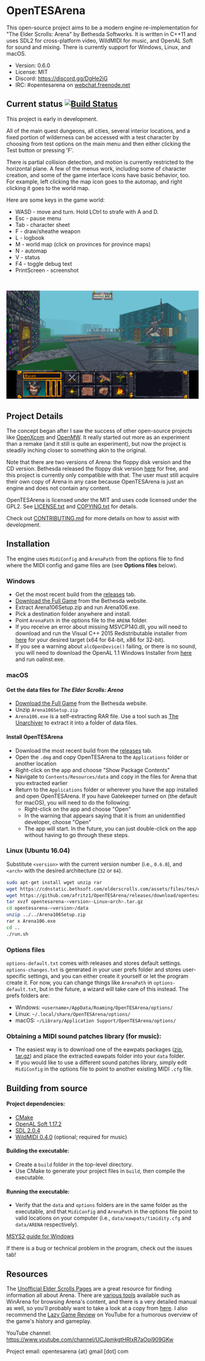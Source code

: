 # OpenTESArena

This open-source project aims to be a modern engine re-implementation for "The Elder Scrolls: Arena" by Bethesda Softworks. It is written in C++11 and uses SDL2 for cross-platform video, WildMIDI for music, and OpenAL Soft for sound and mixing. There is currently support for Windows, Linux, and macOS.

- Version: 0.6.0
- License: MIT
- Discord: https://discord.gg/DgHe2jG
- IRC: #opentesarena on [webchat.freenode.net](https://webchat.freenode.net/)

## Current status [![Build Status](https://travis-ci.org/afritz1/OpenTESArena.svg?branch=master)](https://travis-ci.org/afritz1/OpenTESArena)

This project is early in development.

All of the main quest dungeons, all cities, several interior locations, and a fixed portion of wilderness can be accessed with a test character by choosing from test options on the main menu and then either clicking the Test button or pressing 'F'.

There is partial collision detection, and motion is currently restricted to the horizontal plane. A few of the menus work, including some of character creation, and some of the game interface icons have basic behavior, too. For example, left clicking the map icon goes to the automap, and right clicking it goes to the world map.

Here are some keys in the game world:
- WASD - move and turn. Hold LCtrl to strafe with A and D.
- Esc - pause menu
- Tab - character sheet
- F - draw/sheathe weapon
- L - logbook
- M - world map (click on provinces for province maps)
- N - automap
- V - status
- F4 - toggle debug text
- PrintScreen - screenshot

<br/>

![Preview](Preview.PNG)
<br/>

## Project Details

The concept began after I saw the success of other open-source projects like [OpenXcom](http://openxcom.org/) and [OpenMW](http://openmw.org/en/). It really started out more as an experiment than a remake (and it still is quite an experiment), but now the project is steadily inching closer to something akin to the original.

Note that there are two versions of Arena: the floppy disk version and the CD version. Bethesda released the floppy disk version  [here](http://www.elderscrolls.com/arena/) for free, and this project is currently only compatible with that. The user must still acquire their own copy of Arena in any case because OpenTESArena is just an engine and does not contain any content.

OpenTESArena is licensed under the MIT and uses code licensed under the GPL2. See [LICENSE.txt](LICENSE.txt) and [COPYING.txt](COPYING.txt) for details.

Check out [CONTRIBUTING.md](CONTRIBUTING.md) for more details on how to assist with development.

## Installation

The engine uses `MidiConfig` and `ArenaPath` from the options file to find where the MIDI config and game files are (see **Options files** below).

### Windows
- Get the most recent build from the [releases](https://github.com/afritz1/OpenTESArena/releases) tab.
- [Download the Full Game](http://static.elderscrolls.com/elderscrolls.com/assets/files/tes/extras/Arena106Setup.zip) from the Bethesda website.
- Extract Arena106Setup.zip and run Arena106.exe.
- Pick a destination folder anywhere and install.
- Point `ArenaPath` in the options file to the `ARENA` folder.
- If you receive an error about missing MSVCP140.dll, you will need to download and run the Visual C++ 2015 Redistributable installer from [here](https://www.microsoft.com/en-us/download/details.aspx?id=53587) for your desired target (x64 for 64-bit, x86 for 32-bit).
- If you see a warning about `alcOpenDevice()` failing, or there is no sound, you will need to download the OpenAL 1.1 Windows Installer from [here](https://www.openal.org/downloads/) and run oalinst.exe.

### macOS
#### Get the data files for *The Elder Scrolls: Arena*
- [Download the Full Game](http://static.elderscrolls.com/elderscrolls.com/assets/files/tes/extras/Arena106Setup.zip) from the Bethesda website.
- Unzip `Arena106Setup.zip`
- `Arena106.exe` is a self-extracting RAR file. Use a tool such as [The Unarchiver](https://theunarchiver.com) to extract it into a folder of data files.

#### Install OpenTESArena
- Download the most recent build from the [releases](https://github.com/afritz1/OpenTESArena/releases) tab.
- Open the `.dmg` and copy OpenTESArena to the `Applications` folder or another location
- Right-click on the app and choose "Show Package Contents"
- Navigate to `Contents/Resources/data` and copy in the files for Arena that you extracted earlier
- Return to the `Applications` folder or wherever you have the app installed and open OpenTESArena. If you have Gatekeeper turned on (the default for macOS), you will need to do the following:
  - Right-click on the app and choose "Open"
  - In the warning that appears saying that it is from an unidentified developer, choose "Open"
  - The app will start. In the future, you can just double-click on the app without having to go through these steps.

### Linux (Ubuntu 16.04)
Substitute `<version>` with the current version number (i.e., `0.6.0`), and `<arch>` with the desired architecture (`32` or `64`).
```bash
sudo apt-get install wget unzip rar
wget https://cdnstatic.bethsoft.com/elderscrolls.com/assets/files/tes/extras/Arena106Setup.zip
wget https://github.com/afritz1/OpenTESArena/releases/download/opentesarena-<version>/opentesarena-<version>-Linux<arch>.tar.gz
tar xvzf opentesarena-<version>-Linux<arch>.tar.gz
cd opentesarena-<version>/data
unzip ../../Arena106Setup.zip
rar x Arena106.exe
cd ..
./run.sh
```

### Options files
`options-default.txt` comes with releases and stores default settings. `options-changes.txt` is generated in your user prefs folder and stores user-specific settings, and you can either create it yourself or let the program create it. For now, you can change things like `ArenaPath` in `options-default.txt`, but in the future, a wizard will take care of this instead. The prefs folders are:
- Windows: `<username>/AppData/Roaming/OpenTESArena/options/`
- Linux: `~/.local/share/OpenTESArena/options/`
- macOS: `~/Library/Application Support/OpenTESArena/options/`

### Obtaining a MIDI sound patches library (for music):
- The easiest way is to download one of the eawpats packages ([zip](https://github.com/afritz1/OpenTESArena/releases/download/opentesarena-0.1.0/eawpats.zip), [tar.gz](https://github.com/afritz1/OpenTESArena/releases/download/opentesarena-0.1.0/eawpats.tar.gz)) and place the extracted eawpats folder into your `data` folder.
- If you would like to use a different sound patches library, simply edit `MidiConfig` in the options file to point to another existing MIDI `.cfg` file.

## Building from source

#### Project dependencies:
- [CMake](https://cmake.org/download/)
- [OpenAL Soft 1.17.2](http://kcat.strangesoft.net/openal.html#download)
- [SDL 2.0.4](https://www.libsdl.org/download-2.0.php)
- [WildMIDI 0.4.0](https://github.com/Mindwerks/wildmidi/releases) (optional; required for music)

#### Building the executable:
- Create a `build` folder in the top-level directory.
- Use CMake to generate your project files in `build`, then compile the executable.

#### Running the executable:
- Verify that the `data` and `options` folders are in the same folder as the executable, and that `MidiConfig` and `ArenaPath` in the options file point to valid locations on your computer (i.e., `data/eawpats/timidity.cfg` and `data/ARENA` respectively).

[MSYS2 guide for Windows](docs/setup_windows_msys2.md)

If there is a bug or technical problem in the program, check out the issues tab!

## Resources

The [Unofficial Elder Scrolls Pages](http://en.uesp.net/wiki/Arena:Arena) are a great resource for finding information all about Arena. There are [various tools](http://en.uesp.net/wiki/Arena:Files#Misc_Utilities) available such as WinArena for browsing Arena's content, and there is a very detailed manual as well, so you'll probably want to take a look at a copy from [here](http://en.uesp.net/wiki/Arena:Files#Official_Patches_and_Utilities). I also recommend the [Lazy Game Review](https://www.youtube.com/watch?v=5MW5SxKMrtE) on YouTube for a humorous overview of the game's history and gameplay. 

YouTube channel: https://www.youtube.com/channel/UCJpmkgtHRIxR7aOpi909GKw

Project email: opentesarena {at} gmail [dot] com
